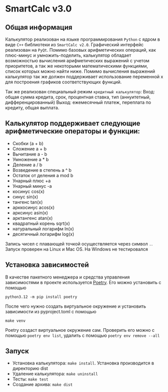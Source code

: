 # SmartCalc v3.0

## Общая информация

Калькулятор реализован на языке программирования `Python` с ядром в виде `С++` библиотеки из `SmartCalc v2.0`.
Графический интерфейс реализован на `PyQt`. Помимо базовых арифметических операций, как плюс-минус и умножить-поделить,
калькулятор обладает возможностью вычисления арифметических выражений с учетом приоритетов,
а так же некоторыми математическими функциями, список которых можно найти ниже.
Помимо вычисления выражений калькулятор так же должен поддерживает использование переменной x
для построения графиков соответствующих функций.

Так же реализован специальный режим `кредитный калькулятор`:
Вход: общая сумма кредита, срок, процентная ставка, тип (аннуитетный, дифференцированный)
Выход: ежемесячный платеж, переплата по кредиту, общая выплата.

## Калькулятор поддерживает следующие арифметические операторы и функции:

- Скобки (a + b)
- Сложение a + b
- Вычитание a - b
- Умножение a * b
- Деление a / b
- Возведение в степень a ^ b
- Остаток от деления a mod b
- Унарный плюс +a
- Унарный минус -a
- косинус cos(x)
- синус sin(x)
- тангенс tan(x)
- арккосинус acos(x)
- арксинус asin(x)
- арктангенс atan(x)
- квадратный корень sqrt(x)
- натуральный логарифм ln(x)
- десятичный логарифм log(x)

Запись чисел с плавающей точкой осуществляется через символ `.`. Запуск проверен на Linux и Mac OS. На Windows не тестировался

## Установка зависимостей
В качестве пакетного менеджера и средства управления зависимостями в проекте используется [Poetry](https://python-poetry.org/docs/).
Его можно установить с помощью
```
python3.12 -m pip install poetry
```
После чего нужно создать виртуальное окружение и установить зависимости из pyproject.toml с помощью
```
make venv
```
Poetry создаст виртуальное окружение сам. Проверить его можно с помощью `poetry env list`, удалить с помощью `poetry env remove --all`

## Запуск

 - Установка калькулятора: `make install`. Установка производится в директорию dist
 - Удаление калькулятора: `make uninstall`
 - Тесты: `make test`
 - Создание архива: `make dist`